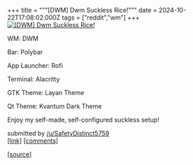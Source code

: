 +++
title = """[DWM] Dwm Suckless Rice!"""
date = 2024-10-22T17:08:02.000Z
tags = ["reddit","wm"]
+++
[![[DWM] Dwm Suckless Rice!](https://preview.redd.it/quoo4q00bcwd1.jpeg?width=640&crop=smart&auto=webp&s=58ce05134569f1c08db38bb3b44d17b7f0686517 "[DWM] Dwm Suckless Rice!")](https://www.reddit.com/r/unixporn/comments/1g9nbh7/dwm_dwm_suckless_rice/)

WM: DWM

Bar: Polybar

App Launcher: Rofi

Terminal: Alacritty

GTK Theme: Layan Theme

Qt Theme: Kvantum Dark Theme

Enjoy my self-made, self-configured suckless setup!

submitted by [/u/SafetyDistinct5759](https://www.reddit.com/user/SafetyDistinct5759)  
[\[link\]](https://i.redd.it/quoo4q00bcwd1.jpeg) [\[comments\]](https://www.reddit.com/r/unixporn/comments/1g9nbh7/dwm_dwm_suckless_rice/)

[[source]](https://www.reddit.com/r/unixporn/comments/1g9nbh7/dwm_dwm_suckless_rice/)
